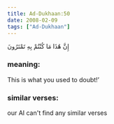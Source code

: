 ```yaml
---
title: Ad-Dukhaan:50
date: 2008-02-09
tags: ["Ad-Dukhaan"]
---
```

إِنَّ هَٰذَا مَا كُنْتُمْ بِهِ تَمْتَرُونَ
### meaning: 
This is what you used to doubt!’
### similar verses: 

our AI can't find any similar verses




